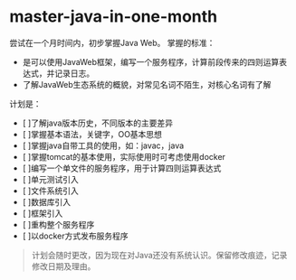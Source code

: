 # master-java-in-one-month

尝试在一个月时间内，初步掌握Java Web。
掌握的标准：
- 是可以使用JavaWeb框架，编写一个服务程序，计算前段传来的四则运算表达式，并记录日志。
- 了解JavaWeb生态系统的概貌，对常见名词不陌生，对核心名词有了解

计划是：
- [ ]了解java版本历史，不同版本的主要差异
- [ ]掌握基本语法，关键字，OO基本思想
- [ ]掌握java自带工具的使用，如：javac，java
- [ ]掌握tomcat的基本使用，实际使用时可考虑使用docker
- [ ]编写一个单文件的服务程序，用于计算四则运算表达式
- [ ]单元测试引入
- [ ]文件系统引入
- [ ]数据库引入 
- [ ]框架引入
- [ ]重构整个服务程序
- [ ]以docker方式发布服务程序


> 计划会随时更改，因为现在对Java还没有系统认识。保留修改痕迹，记录修改日期及理由。
